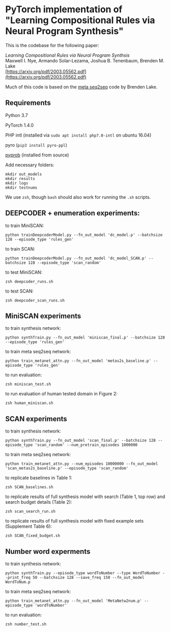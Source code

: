 # PyTorch implementation of "Learning Compositional Rules via Neural Program Synthesis"

This is the codebase for the following paper:

_Learning Compositional Rules via Neural Program Synthsis_\
Maxwell I. Nye, Armando Solar-Lezama, Joshua B. Tenenbaum, Brenden M. Lake\
[https://arxiv.org/pdf/2003.05562.pdf](https://arxiv.org/pdf/2003.05562.pdf)

Much of this code is based on the [meta seq2seq](https://github.com/facebookresearch/meta_seq2seq) code by Brenden Lake.

## Requirements

Python 3.7

PyTorch 1.4.0

PHP intl (installed via `sudo apt install php7.0-intl` on ubuntu 16.04)

pyro (`pip3 install pyro-ppl`)

[pyprob](https://github.com/pyprob/pyprob) (installed from source)

Add necessary folders:
```
mkdir out_models
mkdir results
mkdir logs
mkdir testnums
```

We use `zsh`, though `bash` should also work for running the `.sh` scripts.

## DEEPCODER + enumeration experiments:

to train MiniSCAN:
```
python trainDeepcoderModel.py --fn_out_model 'dc_model.p' --batchsize 128 --episode_type 'rules_gen'    
```

to train SCAN:
```
python trainDeepcoderModel.py --fn_out_model 'dc_model_SCAN.p' --batchsize 128 --episode_type 'scan_random'
```

to test MiniSCAN:
```
zsh deepcoder_runs.sh
```

to test SCAN:
```
zsh deepcoder_scan_runs.sh
```

## MiniSCAN experiments

to train synthesis network:
```
python synthTrain.py --fn_out_model 'miniscan_final.p' --batchsize 128 --episode_type 'rules_gen'
```

to train meta seq2seq network:
```
python train_metanet_attn.py --fn_out_model 'metas2s_baseline.p' --episode_type 'rules_gen'
```

to run evaluation:
```
zsh miniscan_test.sh
```

to run evaluation of human tested domain in Figure 2:
```
zsh human_miniscan.sh
```


## SCAN experiments

to train synthesis network:
```
python synthTrain.py --fn_out_model 'scan_final.p' --batchsize 128 --episode_type 'scan_random' --num_pretrain_episodes 1000000
```

to train meta seq2seq network:
```
python train_metanet_attn.py --num_episodes 10000000 --fn_out_model 'scan_metas2s_baseline.p' --episode_type 'scan_random'
```

to replicate baselines in Table 1:
```
zsh SCAN_baselines.sh
```

to replicate results of full synthesis model with search (Table 1, top row) and search budget details (Table 2):
```
zsh scan_search_run.sh
```


to replicate results of full synthesis model with fixed example sets (Supplement Table 6):
```
zsh SCAN_fixed_budget.sh
```

## Number word experments

to train synthesis network:
```
python synthTrain.py --episode_type wordToNumber --type WordToNumber --print_freq 50 --batchsize 128 --save_freq 150 --fn_out_model WordToNum.p 
```

to train meta seq2seq network:
```
python train_metanet_attn.py --fn_out_model 'MetaNetw2num.p' --episode_type 'wordToNumber'
```

to run evaluation:
```
zsh number_test.sh
```
